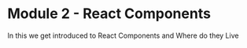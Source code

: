 # Module 2 - React Components

In this we get introduced to React Components and Where do they Live
